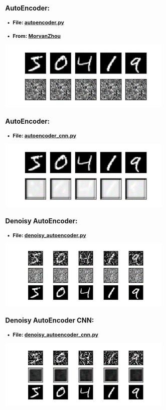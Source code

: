## AutoEncoder:
+ ### File: [autoencoder.py](./autoencoder.py)<p>
+ ### From: [MorvanZhou](https://github.com/MorvanZhou/Tensorflow-Tutorial)<p>
![](./Images/autoencoder.gif)
  

## AutoEncoder:
+ ### File: [autoencoder_cnn.py](./autoencoder_cnn.py)<p>
![](./Images/autoencoder_cnn.gif)
  
  
## Denoisy AutoEncoder:
+ ### File: [denoisy_autoencoder.py](./denoisy_autoencoder.py)<p>
![](./Images/denoisy_autoencoder.gif)
  
  
## Denoisy AutoEncoder CNN:
+ ### File: [denoisy_autoencoder_cnn.py](./denoisy_autoencoder_cnn.py)<p>
![](./Images/denoisy_autoencoder_cnn.gif)

